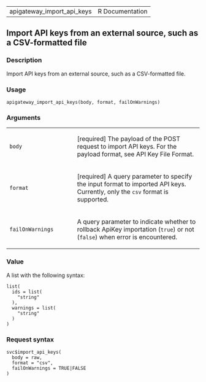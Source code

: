 <table style="width: 100%;">
<tbody>
<tr class="odd">
<td>apigateway_import_api_keys</td>
<td style="text-align: right;">R Documentation</td>
</tr>
</tbody>
</table>

## Import API keys from an external source, such as a CSV-formatted file

### Description

Import API keys from an external source, such as a CSV-formatted file.

### Usage

    apigateway_import_api_keys(body, format, failOnWarnings)

### Arguments

<table>
<colgroup>
<col style="width: 35%" />
<col style="width: 65%" />
</colgroup>
<tbody>
<tr class="odd">
<td><code id="apigateway_import_api_keys_:_body">body</code></td>
<td><p>[required] The payload of the POST request to import API keys.
For the payload format, see API Key File Format.</p></td>
</tr>
<tr class="even">
<td><code id="apigateway_import_api_keys_:_format">format</code></td>
<td><p>[required] A query parameter to specify the input format to
imported API keys. Currently, only the <code>csv</code> format is
supported.</p></td>
</tr>
<tr class="odd">
<td><code
id="apigateway_import_api_keys_:_failOnWarnings">failOnWarnings</code></td>
<td><p>A query parameter to indicate whether to rollback ApiKey
importation (<code>true</code>) or not (<code>false</code>) when error
is encountered.</p></td>
</tr>
</tbody>
</table>

### Value

A list with the following syntax:

    list(
      ids = list(
        "string"
      ),
      warnings = list(
        "string"
      )
    )

### Request syntax

    svc$import_api_keys(
      body = raw,
      format = "csv",
      failOnWarnings = TRUE|FALSE
    )
